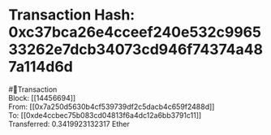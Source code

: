 
Transaction Hash: 0xc37bca26e4cceef240e532c996533262e7dcb34073cd946f74374a487a114d6d
====================================================================================
  
#💸Transaction  
Block: [[14456694]]  
From: [[0x7a250d5630b4cf539739df2c5dacb4c659f2488d]]  
To: [[0xde4ccbec75b083cd04813f6a4dc12a6bb3791c11]]  
Transferred: 0.3419923132317 Ether